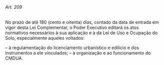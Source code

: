 
###### Art. 209
No prazo de até 180 (cento e oitenta) dias, contado da data de entrada em vigor desta Lei Complementar, o Poder Executivo editará os atos normativos necessários à sua aplicação e à da Lei de Uso e Ocupação do Solo, especialmente aqueles voltados:

– à regulamentação do licenciamento urbanístico e edilício e dos instrumentos a ele vinculados;
– à organização e ao funcionamento do CMDUA.
